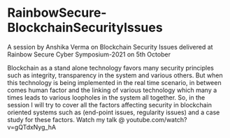 # RainbowSecure-BlockchainSecurityIssues
A session by Anshika Verma on Blockchain Security Issues delivered at Rainbow Secure Cyber Symposium-2021 on 5th October

Blockchain as a stand alone technology favors many security principles such as integrity, transparency in the system and various others. But when this technology is being implemented in the real time scenario, in between comes human factor and the linking of various technology which many a times leads to various loopholes in the system all together. So, in the session I will try to cover all the factors affecting security in blockchain oriented systems such as (end-point issues, regularity issues) and a case study for these factors.
Watch my talk @ youtube.com/watch?v=gQTdxNyg_hA 
